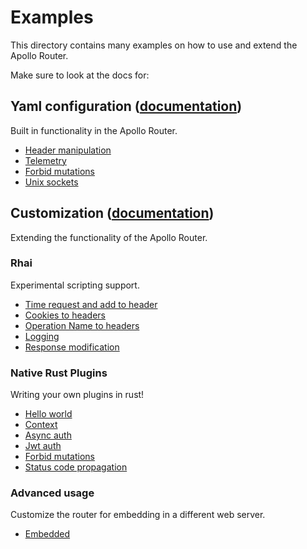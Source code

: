 # Examples

This directory contains many examples on how to use and extend the Apollo Router.

Make sure to look at the docs for:

## Yaml configuration ([documentation](https://www.apollographql.com/docs/router/configuration/overview))
Built in functionality in the Apollo Router.

* [Header manipulation](./header-manipulation)
* [Telemetry](./telemetry)
* [Forbid mutations](./forbid_mutations)
* [Unix sockets](./unix-sockets)

## Customization ([documentation](https://www.apollographql.com/docs/router/customizations/overview))
Extending the functionality of the Apollo Router.

### Rhai
Experimental scripting support.
* [Time request and add to header](./add-timestamp-header)
* [Cookies to headers](./cookies-to-headers)
* [Operation Name to headers](./op-name-to-header)
* [Logging](./rhai-logging)
* [Response modification](./rhai-response-mutate)

### Native Rust Plugins
Writing your own plugins in rust!
* [Hello world](./hello-world)
* [Context](./context)
* [Async auth](./async-auth)
* [Jwt auth](./jwt-auth)
* [Forbid mutations](./forbid_mutations)
* [Status code propagation](./status-code-propagation)

### Advanced usage
Customize the router for embedding in a different web server.
* [Embedded](./embedded)

